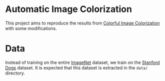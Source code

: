 # Automatic Image Colorization
This project aims to reproduce the results from [Colorful Image Colorization](https://richzhang.github.io/colorization/) with some modifications.

# Data
Instead of training on the entire [ImageNet](http://www.image-net.org/) dataset, we train on the [Stanford Dogs](http://vision.stanford.edu/aditya86/ImageNetDogs/) dataset. It is expected that this dataset is extracted in the `data/` directory.
